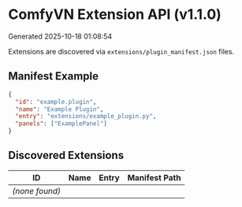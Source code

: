 # ComfyVN Extension API (v1.1.0)
Generated 2025-10-18 01:08:54

Extensions are discovered via `extensions/plugin_manifest.json` files.

## Manifest Example
```json
{
  "id": "example.plugin",
  "name": "Example Plugin",
  "entry": "extensions/example_plugin.py",
  "panels": ["ExamplePanel"]
}
```

## Discovered Extensions
| ID | Name | Entry | Manifest Path |
|----|------|--------|---------------|
| *(none found)* | | | |
